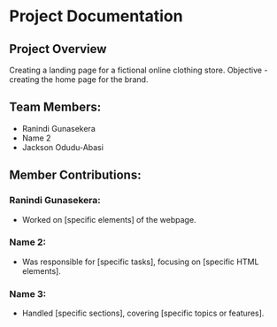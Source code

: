 # Project Documentation

## Project Overview

Creating a landing page for a fictional online clothing store. 
Objective - creating the home page for the brand.

## Team Members:

-   Ranindi Gunasekera
-   Name 2
-   Jackson Odudu-Abasi 

## Member Contributions:

### Ranindi Gunasekera:

-   Worked on [specific elements] of the webpage.

### Name 2:

-   Was responsible for [specific tasks], focusing on [specific HTML elements].

### Name 3:

-   Handled [specific sections], covering [specific topics or features].